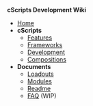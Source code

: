 **cScripts Development Wiki**
* [Home](https://github.com/7Cav/cScripts/wiki)
* **cScripts** 
   * [Features](Features)
   * [Frameworks](Frameworks)
   * [Development](Development)
   * [Compositions](Compositions)
* **Documents**
  * [Loadouts](Player-Loadouts)
  * [Modules](7Cav-Modules)
  * [Readme](https://github.com/7Cav/cScripts/blob/master/README.md)
  * [FAQ](FAQ) (WIP)
